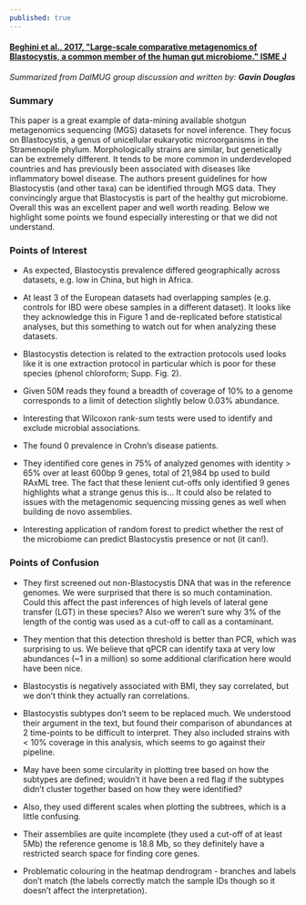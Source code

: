 ```yaml
---
published: true
---
```

 
#### [Beghini et al., 2017, "Large-scale comparative metagenomics of Blastocystis, a common member of the human gut microbiome." ISME J](https://www.nature.com/ismej/journal/vaop/ncurrent/full/ismej2017139a.html)

_Summarized from DalMUG group discussion and written by:
**Gavin Douglas**_

### Summary
This paper is a great example of data-mining available shotgun metagenomics sequencing (MGS) datasets for novel inference. They focus on Blastocystis, a genus of unicellular eukaryotic microorganisms in the Stramenopile phylum. Morphologically strains are similar, but genetically can be extremely different. It tends to be more common in underdeveloped countries and has previously been associated with diseases like inflammatory bowel disease. The authors present guidelines for how Blastocystis (and other taxa) can be identified through MGS data. They convincingly argue that Blastocystis is part of the healthy gut microbiome. Overall this was an excellent paper and well worth reading. Below we highlight some points we found especially interesting or that we did not understand.

### Points of Interest
- As expected, Blastocystis prevalence differed geographically across datasets, e.g. low in China, but high in Africa.

- At least 3 of the European datasets had overlapping samples (e.g. controls for IBD were obese samples in a different dataset). It looks like they acknowledge this in Figure 1 and de-replicated before statistical analyses, but this something to watch out for when analyzing these datasets.

- Blastocystis detection is related to the extraction protocols used  looks like it is one extraction protocol in particular which is poor for these species (phenol chloroform; Supp. Fig. 2).

- Given 50M reads they found a breadth of coverage of 10% to a genome corresponds to a limit of detection slightly below 0.03% abundance.

- Interesting that Wilcoxon rank-sum tests were used to identify and exclude microbial associations.

- The found 0 prevalence in Crohn’s disease patients.

- They identified core genes in 75% of analyzed genomes with identity > 65% over at least 600bp  9 genes, total of 21,984 bp used to build RAxML tree. The fact that these lenient cut-offs only identified 9 genes highlights what a strange genus this is… It could also be related to issues with the metagenomic sequencing missing genes as well when building de novo assemblies.

- Interesting application of random forest to predict whether the rest of the microbiome can predict Blastocystis presence or not (it can!).

### Points of Confusion
- They first screened out non-Blastocystis DNA that was in the reference genomes. We were surprised that there is so much contamination. Could this affect the past inferences of high levels of lateral gene transfer (LGT) in these species? Also we weren’t sure why 3% of the length of the contig was used as a cut-off to call as a contaminant.

- They mention that this detection threshold is better than PCR, which was surprising to us. We believe that qPCR can identify taxa at very low abundances (~1 in a million) so some additional clarification here would have been nice.

- Blastocystis is negatively associated with BMI, they say correlated, but we don’t think they actually ran correlations.

- Blastocystis subtypes don’t seem to be replaced much. We understood their argument in the text, but found their comparison of abundances at 2 time-points to be difficult to interpret. They also included strains with < 10% coverage in this analysis, which seems to go against their pipeline.

- May have been some circularity in plotting tree based on how the subtypes are defined; wouldn’t it have been a red flag if the subtypes didn’t cluster together based on how they were identified?

- Also, they used different scales when plotting the subtrees, which is a little confusing.

- Their assemblies are quite incomplete (they used a cut-off of at least 5Mb) the reference genome is 18.8 Mb, so they definitely have a restricted search space for finding core genes.

- Problematic colouring in the heatmap dendrogram - branches and labels don’t match (the labels correctly match the sample IDs though so it doesn’t affect the interpretation).


